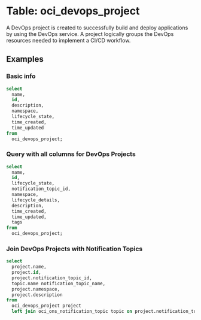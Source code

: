 # Table: oci_devops_project

A DevOps project is created to successfully build and deploy applications by using the DevOps service. A project logically groups the DevOps resources needed to implement a CI/CD workflow.

## Examples

### Basic info

```sql
select
  name,
  id,
  description,
  namespace,
  lifecycle_state,
  time_created,
  time_updated
from
  oci_devops_project;
```

### Query with all columns for DevOps Projects

```sql
select
  name,
  id,
  lifecycle_state,
  notification_topic_id,
  namespace,
  lifecycle_details,
  description,
  time_created,
  time_updated,
  tags
from
  oci_devops_project;
```

### Join DevOps Projects with Notification Topics

```sql
select
  project.name,
  project.id,
  project.notification_topic_id,
  topic.name notification_topic_name,
  project.namespace,
  project.description
from
  oci_devops_project project
  left join oci_ons_notification_topic topic on project.notification_topic_id = topic.topic_id;
```
